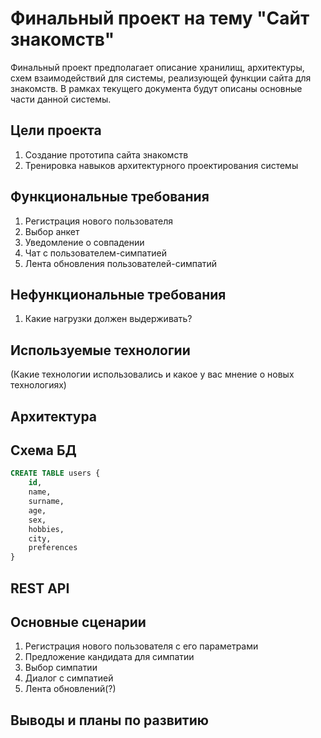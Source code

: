 # Финальный проект на тему "Сайт знакомств"
Финальный проект предполагает описание хранилищ, архитектуры, схем взаимодействий для системы, реализующей функции сайта для знакомств. В рамках текущего документа будут описаны основные части данной системы.

## Цели проекта
1. Создание прототипа сайта знакомств
2. Тренировка навыков архитектурного проектирования системы

## Функциональные требования
1. Регистрация нового пользователя
2. Выбор анкет
3. Уведомление о совпадении
4. Чат с пользователем-симпатией
5. Лента обновления пользователей-симпатий

## Нефункциональные требования
1. Какие нагрузки должен выдерживать?


## Используемые технологии
(Какие технологии использовались и какое у вас мнение о новых технологиях)

## Архитектура

## Схема БД
```sql
CREATE TABLE users {
    id,
    name,
    surname,
    age,
    sex,
    hobbies,
    city,
    preferences
}

```
## REST API

## Основные сценарии
1. Регистрация нового пользователя с его параметрами
2. Предложение кандидата для симпатии
3. Выбор симпатии
4. Диалог с симпатией
5. Лента обновлений(?)

## Выводы и планы по развитию
